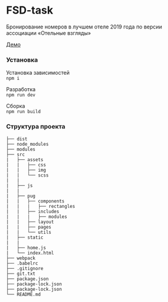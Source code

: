 [//]: # (# = h1)
[//]: # (``` = code)
# FSD-task
Бронирование номеров в лучшем отеле 2019 года по версии ассоциации «Отельные взгляды»

[Демо](https://hoka-hoka.github.io/multirange/ "Необязательная подсказка")
### Установка

Установка зависимостей  
`npm i`

Разработка  
`npm run dev`

Сборка  
`npm run build`

### Структура проекта

```
├── dist
├── node_modules
├── modules
├── src
|   ├── assets
|   |   ├── css
|   |   ├── img
|   |   └── scss
|   |
|   ├── js
|   |
|   ├── pug
|   |   ├── components
|   |   |   ├── rectangles
|   |   ├── includes
|   |   |   ├── modules
|   |   ├── layout
|   |   ├── pages
|   |   └── utils
|   ├── static 
|   |
|   ├── home.js
|   └── index.html
├── webpack
├── .babelrc
├── .gitignore  
├── git.txt
├── package.json
├── package-lock.json
├── package-lock.json
└── README.md
```
